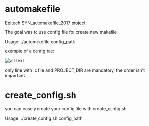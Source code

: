 # automakefile
Epitech SYN_automakefile_2017 project

The goal was to use config file for create new makefile

Usage: ./automakefile config_path

exemple of a config file:

![alt text](./configtest/newconfig)

only line with .c file and PROJECT_DIR are mandatory, the order isn't important

# create_config.sh
you can easely create your config file with create_config.sh

Usage: ./create_config.sh config_path
